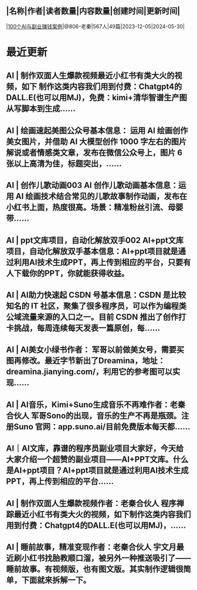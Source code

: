 |名称|作者|读者数量|内容数量|创建时间|更新时间|
---
|[100个AI与副业赚钱案例](https://xiaobot.net/p/lqxsd?refer=0b133df9-27dc-423b-8101-639049001c13)|@806-老秦|567人|49篇|2023-12-05|2024-05-30|

# 最近更新
## AI | 制作双面人生爆款视频最近小红书有类大火的视频，如下 制作这类内容我们用到付费：Chatgpt4的DALL.E(也可以用MJ)，免费：kimi+清华智谱生产图 从写脚本到生成......
## AI | 绘画速起美图公众号基本信息： 运用 AI 绘画创作美女图片，并借助 AI 大模型创作 1000 字左右的图片解说或者情感类文章，发布在微信公众号上，图片 6 张以上高清为佳，标题突出，......
## AI | 创作儿歌动画003 AI 创作儿歌动画基本信息：运用 AI 绘画技术结合常见的儿歌故事制作动画，发布在小红书上面，热度很高。场景：精准粉丝引流、母婴带......
## AI | ppt文库项目，自动化解放双手002 AI+ppt文库项目，自动化解放双手基本信息：AI+ppt项目就是通过利用AI技术生成PPT，再上传到相应的平台，只要有人下载你的PPT，你就能获得收益。
## AI | AI助力快速起 CSDN 号基本信息：CSDN 是比较知名的 IT 社区，聚集了很多程序员，可以作为编程类公域流量来源的入口之一。目前 CSDN 推出了创作打卡挑战，每周连续每天发表一篇原创，每......
## AI | AI美女小绿书作者： 军哥以前做美女号，需要买图再修改。最近字节新出了Dreamina，地址： dreamina.jianying.com/，利用它的参考图可以实现......
## AI | AI音乐，Kimi+Suno生成音乐不再难作者：老秦合伙人 军哥Sono的出现，音乐的生产不再是瓶颈。注册Suno 官网：app.suno.ai/目前免费版本每天都......
## AI｜AI文库，靠谱的程序员副业项目大家好，今天给大家介绍一个超赞的副业项目——AI+PPT文库。什么是AI+ppt项目？AI+ppt项目就是通过利用AI技术生成PPT，再上传到相应的平台......
## AI | 制作双面人生爆款视频作者：老秦合伙人 程序禅踪最近小红书有类大火的视频，如下制作这类内容我们用到付费：Chatgpt4的DALL.E(也可以用MJ)，......
## AI | 睡前故事，精准变现作者：老秦合伙人 宇文月最近刷小红书找胎教顺口溜，被另外一种推送吸引了——睡前故事。有视频版，也有图文版。其实制作逻辑很简单，下面就来拆解一下。

